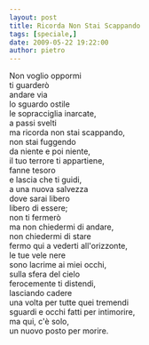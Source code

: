 ```yaml
---
layout: post
title: Ricorda Non Stai Scappando
tags: [speciale,]
date: 2009-05-22 19:22:00
author: pietro
---
```

Non voglio oppormi<br/>ti guarderò<br/>andare via<br/>lo sguardo ostile<br/>le sopracciglia inarcate,<br/>a passi svelti<br/>ma ricorda non stai scappando,<br/>non stai fuggendo<br/>da niente e poi niente,<br/>il tuo terrore ti appartiene,<br/>fanne tesoro<br/>e lascia che ti guidi,<br/>a una nuova salvezza<br/>dove sarai libero<br/>libero di essere;<br/>non ti fermerò<br/>ma non chiedermi di andare,<br/>non chiedermi di stare<br/>fermo qui a vederti all'orizzonte,<br/>le tue vele nere<br/>sono lacrime ai miei occhi,<br/>sulla sfera del cielo<br/>ferocemente ti distendi,<br/>lasciando cadere<br/>una volta per tutte quei tremendi<br/>sguardi e occhi fatti per intimorire,<br/>ma qui, c'è solo,<br/>un nuovo posto per morire.

